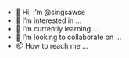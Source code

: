 - 👋 Hi, I’m @singsawse
- 👀 I’m interested in ...
- 🌱 I’m currently learning ...
- 💞️ I’m looking to collaborate on ...
- 📫 How to reach me ...

<!---
singsawse/singsawse is a ✨ special ✨ repository because its `README.md` (this file) appears on your GitHub profile.
You can click the Preview link to take a look at your changes.
--->
